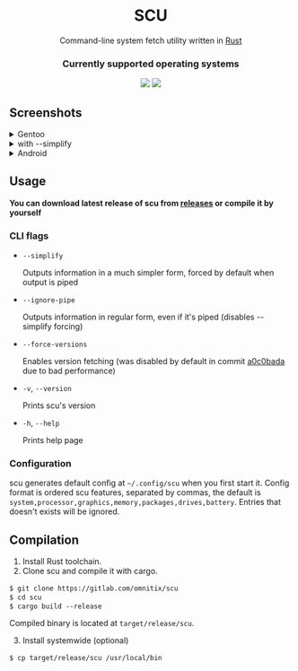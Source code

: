 <div align="center">
  
# SCU
Command-line system fetch utility written in [Rust](https://www.rust-lang.org)
  
### Currently supported operating systems
<img src="https://img.shields.io/badge/Linux-FCC624?style=for-the-badge&logo=linux&logoColor=black">
<img src="https://img.shields.io/badge/Android-3DDC84?style=for-the-badge&logo=android&logoColor=white">

</div>

## Screenshots
<details height="100px"><summary>Gentoo</summary>
<div>

![gentoo](images/gentoo.png)
</div>
</details>
<details height="100px"><summary>with --simplify</summary>
<div>

![manjaro](images/gentoo_simplify.png)
</div>
</details>
<details height="100px"><summary>Android</summary>
<div>

> Running in termux

![android](images/android.jpg)
</div>
</details>

## Usage

**You can download latest release of scu from [releases](https://gitlab.com/omnitix/scu/-/releases) or compile it by yourself**

### CLI flags

* `--simplify`

  Outputs information in a much simpler form, forced by default when output is piped
* `--ignore-pipe`

  Outputs information in regular form, even if it's piped (disables --simplify forcing)
* `--force-versions`

  Enables version fetching (was disabled by default in commit [a0c0bada](https://gitlab.com/omnitix/scu/-/commit/a0c0badaa2b506496558797c3a02957ece0f3ff9#9541a669da5368e41d92810535106685569e34d0_54_52) due to bad performance)
* `-v`, `--version`

  Prints scu's version

* `-h`, `--help`

  Prints help page

### Configuration

scu generates default config at `~/.config/scu` when you first start it.
Config format is ordered scu features, separated by commas, the default is `system,processor,graphics,memory,packages,drives,battery`.
Entries that doesn't exists will be ignored.

## Compilation

1. Install Rust toolchain.
2. Clone scu and compile it with cargo.

``` shell
$ git clone https://gitlab.com/omnitix/scu
$ cd scu
$ cargo build --release
```

Compiled binary is located at `target/release/scu`.

3. Install systemwide (optional)
```
$ cp target/release/scu /usr/local/bin
```
